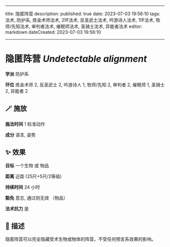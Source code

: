 
---
title: 隐匿阵营
description: 
published: true
date: 2023-07-03 19:56:10
tags: 法术, 防护系, 炼金术师法术, 2环法术, 反圣武士法术, 吟游诗人法术, 1环法术, 牧师/先知法术, 审判者法术, 催眠师法术, 圣骑士法术, 异能者法术
editor: markdown
dateCreated: 2023-07-03 19:56:10

---

# **隐匿阵营** *Undetectable alignment*

**学派** 防护系 

**环位** 炼金术师 2, 反圣武士 2, 吟游诗人 1, 牧师/先知 2, 审判者 2, 催眠师 1, 圣骑士 2, 异能者 2

## 🪄 施放

**施法时间** 1 标准动作

**成分** 语言, 姿势

## ✨ 效果 

**目标** 一个生物 或 物品 

**距离** 近距 (25尺+5尺/2等级)  

**持续时间** 24 小时 

**豁免** 意志, 通过则无效 （物品）

**法术抗力** 是

## 📖 描述

隐匿阵营可以完全隐藏受术生物或物体的阵营，不受任何预言系效果的影响。
    